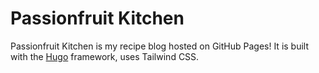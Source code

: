 # Passionfruit Kitchen

Passionfruit Kitchen is my recipe blog hosted on GitHub Pages! It is built with the [Hugo](https://gohugo.io/) framework, uses Tailwind CSS.


